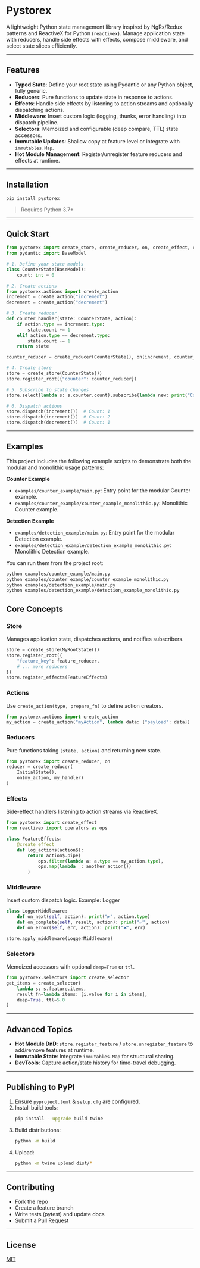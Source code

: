 # Pystorex

A lightweight Python state management library inspired by NgRx/Redux patterns and ReactiveX for Python (`reactivex`). Manage application state with reducers, handle side effects with effects, compose middleware, and select state slices efficiently.

---

## Features

- **Typed State**: Define your root state using Pydantic or any Python object, fully generic.
- **Reducers**: Pure functions to update state in response to actions.
- **Effects**: Handle side effects by listening to action streams and optionally dispatching actions.
- **Middleware**: Insert custom logic (logging, thunks, error handling) into dispatch pipeline.
- **Selectors**: Memoized and configurable (deep compare, TTL) state accessors.
- **Immutable Updates**: Shallow copy at feature level or integrate with `immutables.Map`.
- **Hot Module Management**: Register/unregister feature reducers and effects at runtime.

---

## Installation

```bash
pip install pystorex
```

> Requires Python 3.7+

---

## Quick Start

```python
from pystorex import create_store, create_reducer, on, create_effect, create_selector
from pydantic import BaseModel

# 1. Define your state models
class CounterState(BaseModel):
    count: int = 0

# 2. Create actions
from pystorex.actions import create_action
increment = create_action("increment")
decrement = create_action("decrement")

# 3. Create reducer
def counter_handler(state: CounterState, action):
    if action.type == increment.type:
        state.count += 1
    elif action.type == decrement.type:
        state.count -= 1
    return state

counter_reducer = create_reducer(CounterState(), on(increment, counter_handler), on(decrement, counter_handler))

# 4. Create store
store = create_store(CounterState())
store.register_root({"counter": counter_reducer})

# 5. Subscribe to state changes
store.select(lambda s: s.counter.count).subscribe(lambda new: print("Count:", new))

# 6. Dispatch actions
store.dispatch(increment())  # Count: 1
store.dispatch(increment())  # Count: 2
store.dispatch(decrement())  # Count: 1
```

---

## Examples

This project includes the following example scripts to demonstrate both the modular and monolithic usage patterns:

**Counter Example**

- `examples/counter_example/main.py`: Entry point for the modular Counter example.
- `examples/counter_example/counter_example_monolithic.py`: Monolithic Counter example.

**Detection Example**

- `examples/detection_example/main.py`: Entry point for the modular Detection example.
- `examples/detection_example/detection_example_monolithic.py`: Monolithic Detection example.

You can run them from the project root:

```bash
python examples/counter_example/main.py
python examples/counter_example/counter_example_monolithic.py
python examples/detection_example/main.py
python examples/detection_example/detection_example_monolithic.py
```

## Core Concepts

### Store
Manages application state, dispatches actions, and notifies subscribers.

```python
store = create_store(MyRootState())
store.register_root({
    "feature_key": feature_reducer,
    # ... more reducers
})
store.register_effects(FeatureEffects)
```

### Actions
Use `create_action(type, prepare_fn)` to define action creators.

```python
from pystorex.actions import create_action
my_action = create_action("myAction", lambda data: {"payload": data})
```

### Reducers
Pure functions taking `(state, action)` and returning new state.

```python
from pystorex import create_reducer, on
reducer = create_reducer(
    InitialState(),
    on(my_action, my_handler)
)
```

### Effects
Side-effect handlers listening to action streams via ReactiveX.

```python
from pystorex import create_effect
from reactivex import operators as ops

class FeatureEffects:
    @create_effect
    def log_actions(action$):
        return action$.pipe(
            ops.filter(lambda a: a.type == my_action.type),
            ops.map(lambda _: another_action())
        )
```

### Middleware
Insert custom dispatch logic. Example: Logger

```python
class LoggerMiddleware:
    def on_next(self, action): print("▶️", action.type)
    def on_complete(self, result, action): print("✅", action)
    def on_error(self, err, action): print("❌", err)

store.apply_middleware(LoggerMiddleware)
```

### Selectors
Memoized accessors with optional `deep=True` or `ttl`.

```python
from pystorex.selectors import create_selector
get_items = create_selector(
    lambda s: s.feature.items,
    result_fn=lambda items: [i.value for i in items],
    deep=True, ttl=5.0
)
```

---

## Advanced Topics

- **Hot Module DnD**: `store.register_feature` / `store.unregister_feature` to add/remove features at runtime.
- **Immutable State**: Integrate `immutables.Map` for structural sharing.
- **DevTools**: Capture action/state history for time-travel debugging.

---

## Publishing to PyPI

1. Ensure `pyproject.toml` & `setup.cfg` are configured.
2. Install build tools:
   ```bash
   pip install --upgrade build twine
   ```
3. Build distributions:
   ```bash
   python -m build
   ```
4. Upload:
   ```bash
   python -m twine upload dist/*
   ```

---

## Contributing

- Fork the repo
- Create a feature branch
- Write tests (pytest) and update docs
- Submit a Pull Request

---

## License

[MIT](LICENSE)

